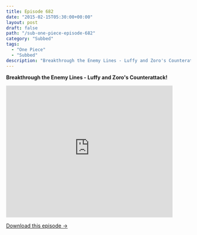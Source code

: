 ```yaml
---
title: Episode 682
date: "2015-02-15T05:30:00+00:00"
layout: post
draft: false
path: "/sub-one-piece-episode-682"
category: "Subbed"
tags:
  - "One Piece"
  - "Subbed"
description: "Breakthrough the Enemy Lines - Luffy and Zoro's Counterattack!"
---
```


**Breakthrough the Enemy Lines - Luffy and Zoro's Counterattack!**

<iframe width="640" height="360" src="https://www.rapidvideo.com/e/G6FRPGBZTN" frameborder="0" marginwidth=0 marginheight=0 scrolling=no allowfullscreen style="max-width:90%;"></iframe>

<a href="http://ouo.io/qs/eCodkFEQ?s=https://www.rapidvideo.com/d/G6FRPGBZTN" class="styled_a">Download this episode →</a>

